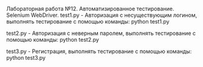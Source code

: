 Лабораторная работа №12.
Автоматизированное тестирование. Selenium WebDriver.
test1.py - Авторизация с несуществующим логином, выполнять тестирование с помощью команды: python test1.py

test2.py - Авторизация с неверным паролем, выполнять тестирование с помощью команды: python test2.py

test3.py - Регистрация, выполнять тестирование с помощью команды: python test3.py
